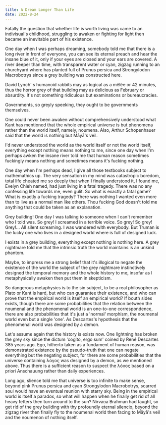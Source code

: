 ```yaml
---
title: A Dream Longer Than Life
date: 2022-8-24
---
```


Fatally the question that whether life is worth living was came to an indivisual's childhood, struggling to awaken or fighting for light then became an inevitable part of his existence.

One day when I was perhaps dreaming, somebody told me that there is a long river in front of everyone, you can see its eternal preach and hear the insane blue of it, only if your eyes are closed and your ears are covered. A river deeper than time,  with transparent water or cyan,  zigzag running to an churchyard where has planted full of Prunus persica and Strongylodon Macrobotrys since a grey building was constructed here. 

David Lynch' s humanoid rabbits may as logical as a mêlée or 42 minutes, thus the horror grey of that building may as delicious as February or absurdity. It's not something ridiculous but examinations or bureaucracies.

Governments, so greyly speeking, they ought to be governments themselves. 

One could never been awaken without comprehensively understood what Kant has mentioned that the whole empirical universe is but phenomena rather than the world itself, namely, noumena. Also, Arthur Schopenhauer said that the world is nothing but Māyā's veil. 

I'd never understood the world as the world itself or not the world itself, everything except nothing means nothing to me, since one day when I'm perhaps awken the insane river told me that human reason sometimes fuckingly means nothing and sometimes means it's fucking nothing.

One day when I'm perhaps dead, I give all those textbooks subject to mathemathics up. The very sensation in my mind was catastropic boredom, total life cheated me so deeply that when I finally understood it, I found me, Evelyn Chieh named, had just living in a fatal tragedy. There was no any confessing life towards me, even gulit. So what is exactly a fatal game? What is exactly a fucking tragedy? There was nothing I wanted even more than to live as a normal man like others. Thou fucking God doesn't told me anything that could be taken as an explanation.

Grey building! One day I was talking to someone when I can't remember who I told was. So grey! I screamed in a terrible voice. So grey! So grey! Grey!… All silent screaming. I was wandered with everybody. But Truman is the lucky one who lives in a designed world where is full of designed luck.

I exists in a grey building, everything except nothing is nothing here. A grey nightmare told me that the intrinsic truth the world maintains is an unkind phantom.

Maybe, to impress me a strong belief that it's illogical to negate the existence of the world the subject of the grey nightmare instinctively designed the temporal memory and the whole history to me, insofar as I metaphysically awaken then put them in skepticism.

So dangerous metaphysics is to the sin subject, to be a real philosopher as Plato or Kant is hard, but who can guarantee their existence, and who can prove that the empirical world is itself an empirical world? If bouth sides exists, though there are some probabilities that the relation between the noumenal and the phenomenal world is an one-to-one correspondence, there are also probabilities that it's just a 'normal' morphism, the noumenal world even but a single 'one'. As Descartes's hypothesis that the phenomenal world was designed by a demon.

Let's assume again that the history is exists now. One lightning has broken the grey sky since the dictum 'cogito, ergo sum' coined by René Descartes 385 years ago. Ego, hitherto taken as a fundament of human reason, was demonstrated existence by the pseudo-truth that one can negate everything but the negating subject, for there are some probabilities that the universe containing λόγος was designed by a demon, as we mentioned above. Thus there is a sufficient reason to suspect the λόγος based on a priori Anschauung rather than daily experiences.

Long ago, slience told me that universe is too infinite to make sense, beyond pink Prunus persica and cyan Strongylodon Macrobotrys, scarred soul would have an eventual reunion with starry sky. Being in the empirical world is itself a paradox, so what will happen when he finally get rid of all heavy fetters then turn around to the sun? Nirvāṇa Brahman had taught, so get rid of the grey building with thy profoundly eternal silencio, beyond the zigzag river then finally fly to the noumenal world then facing to Māyā's veil and the noumenon of nothing itself.